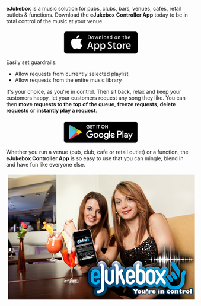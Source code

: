 [//]: # (margin:top right bottom left)

**eJukebox** is a music solution for pubs, clubs, bars, venues, cafes, retail outlets & functions. Download the **eJukebox Controller App** today to be in total control of the music at your venue. 

<p align="center"><a href="https://apps.apple.com/us/app/ejukebox-controller-app/id978645792">
<img style="vertical-align:middle;margin:5px 0px 0px 5px" width="200" src="blobs/AppleAppStoreLogo.png"></a></p>

Easily set guardrails:
- Allow requests from currently selected playlist
- Allow requests from the entire music library

It's your choice, as you're in control. Then sit back, relax and keep your customers happy, let your customers request any song they like. You can then **move requests to the top of the queue**, **freeze requests**, **delete requests** or **instantly play a request**. 

<p align="center"><a href="https://play.google.com/store/apps/details?id=au.com.ejukebox.ejukeboxcontrollerv2">
<img style="vertical-align:middle;margin:5px 0px 0px 5px" width="200" src="blobs/GooglePlayStoreLogo.png"></a></p>

Whether you run a venue (pub, club, cafe or retail outlet) or a function, the **eJukebox Controller App** is so easy to use that you can mingle, blend in and have fun like everyone else. 

<p align="center">
<img style="vertical-align:middle;margin:5px 0px 0px 5px" width="600" src="blobs/ejukebox-app.jpg"></p>